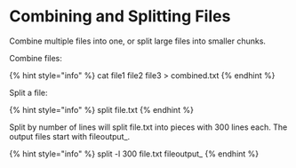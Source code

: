 # Combining and Splitting Files

Combine multiple files into one, or split large files into smaller chunks.

Combine files:

{% hint style="info" %}
cat file1 file2 file3 > combined.txt
{% endhint %}

Split a file:

{% hint style="info" %}
split file.txt
{% endhint %}

Split by number of lines will split file.txt into pieces with 300 lines each. The output files start with fileoutput\_.

{% hint style="info" %}
split -l 300 file.txt fileoutput\_
{% endhint %}


